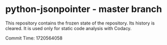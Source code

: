 # python-jsonpointer - master branch

This repository contains the frozen state of the repository.
Its history is cleared. It is used only for static code
analysis with Codacy.

Commit Time: 1720564058
